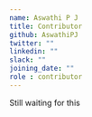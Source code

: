 ```yaml
---
name: Aswathi P J
title: Contributor
github: AswathiPJ
twitter: ""
linkedin: ""
slack: ""
joining_date: ""
role : contributor
---
```


Still waiting for this
